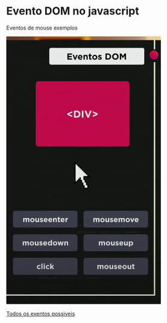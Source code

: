 # Evento DOM no javascript

Eventos de mouse exemplos

![Alt ou título da imagem](image/eventoDom.jpg)

[Todos os exentos possiveis](https://developer.mozilla.org/en-US/docs/Web/Events)
